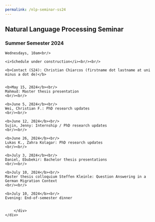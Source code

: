 ```yaml
---
permalink: /nlp-seminar-ss24
---
```


<div class="container">
    <div class="row">
        <div class="col-lg-12 text-center">
    <h2>Natural Language Processing Seminar</h2>
    <h3>Summer Semester 2024</h3>

    Wednesdays, 10am<br/>

    <i>Schedule under construction</i><br/><br/>

    <b>Contact (S24): Christian Chiarcos (firstname dot lastname at uni minus a dot de)</b>


    <b>May 15, 2024</b><br/>
    Mahmud: Master thesis presentation
    <br/><br/>

    <b>June 5, 2024</b><br/>
    Wei, Christian F.: PhD research updates
    <br/><br/>

    <b>June 12, 2024</b><br/>
    Sujin, Jenny: Internship / PhD research updates
    <br/><br/>

    <b>June 26, 2024</b><br/>
    Lukas K., Zahra Kolagar: PhD research updates
    <br/><br/>

    <b>July 3, 2024</b><br/>
    Daniel, Ebubekir: Bachelor thesis presentations
    <br/><br/>

    <b>July 10, 2024</b><br/>
    Master thesis colloquium Steffen Kleinle: Question Answering in a German Migration Context
    <br/><br/>

    <b>July 10, 2024</b><br/>
    Evening: End-of-semester dinner


        </div>
    </div>
</div>
